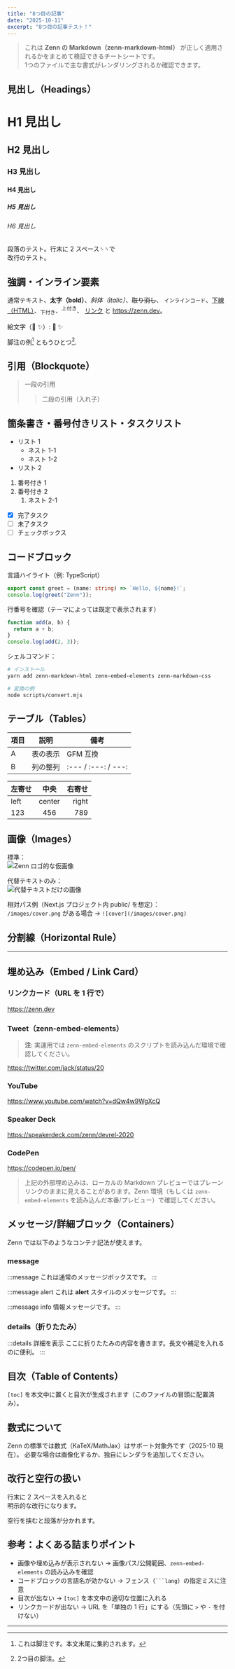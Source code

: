 ```yaml
---
title: "8つ目の記事"
date: "2025-10-11"
excerpt: "8つ目の記事テスト！"
---
```


> これは **Zenn の Markdown（zenn-markdown-html）** が正しく適用されるかをまとめて検証できるチートシートです。  
> 1つのファイルで主な書式がレンダリングされるか確認できます。


## 見出し（Headings）

# H1 見出し
## H2 見出し
### H3 見出し
#### H4 見出し
##### H5 見出し
###### H6 見出し

段落のテスト。行末に 2 スペース␠␠で  
改行のテスト。

## 強調・インライン要素

通常テキスト、**太字（bold）**、*斜体（italic）*、~~取り消し~~、
`インラインコード`、<u>下線（HTML）</u>、<sub>下付き</sub>、<sup>上付き</sup>、
[リンク](https://zenn.dev) と <https://zenn.dev>。

絵文字（:rocket: :sparkles:）: :rocket: :sparkles:

脚注の例[^1] ともうひとつ[^note].

[^1]: これは脚注です。本文末尾に集約されます。
[^note]: 2つ目の脚注。

## 引用（Blockquote）

> 一段の引用
>> 二段の引用（入れ子）

## 箇条書き・番号付きリスト・タスクリスト

- リスト 1
  - ネスト 1-1
  - ネスト 1-2
- リスト 2

1. 番号付き 1
2. 番号付き 2
   1. ネスト 2-1

- [x] 完了タスク
- [ ] 未了タスク
- [ ] チェックボックス

## コードブロック

言語ハイライト（例: TypeScript）

```ts:hello.ts
export const greet = (name: string) => `Hello, ${name}!`;
console.log(greet("Zenn"));
```

行番号を確認（テーマによっては既定で表示されます）

```js
function add(a, b) {
  return a + b;
}
console.log(add(2, 3));
```

シェルコマンド：

```bash
# インストール
yarn add zenn-markdown-html zenn-embed-elements zenn-markdown-css

# 変換の例
node scripts/convert.mjs
```

## テーブル（Tables）

| 項目 | 説明 | 備考 |
|---|---|---|
| A  | 表の表示 | GFM 互換 |
| B  | 列の整列 | :--- / :---: / ---: |

| 左寄せ | 中央 | 右寄せ |
|:--|:--:|--:|
| left | center | right |
| 123 | 456 | 789 |

## 画像（Images）

標準：  
![Zenn ロゴ的な仮画像](https://placehold.co/800x400?text=Image+800x400 "タイトル")

代替テキストのみ：  
![代替テキストだけの画像](https://placehold.co/400x200)

相対パス例（Next.js プロジェクト内 public/ を想定）：  
`/images/cover.png` がある場合 → `![cover](/images/cover.png)`

## 分割線（Horizontal Rule）

---

## 埋め込み（Embed / Link Card）

### リンクカード（URL を 1 行で）

https://zenn.dev

### Tweet（zenn-embed-elements）

> **注**: 実運用では `zenn-embed-elements` のスクリプトを読み込んだ環境で確認してください。

https://twitter.com/jack/status/20

### YouTube

https://www.youtube.com/watch?v=dQw4w9WgXcQ

### Speaker Deck

https://speakerdeck.com/zenn/devrel-2020

### CodePen

https://codepen.io/pen/

> 上記の外部埋め込みは、ローカルの Markdown プレビューではプレーンリンクのままに見えることがあります。Zenn 環境（もしくは `zenn-embed-elements` を読み込んだ本番/プレビュー）で確認してください。

## メッセージ/詳細ブロック（Containers）

Zenn では以下のようなコンテナ記法が使えます。

### message

:::message
これは通常のメッセージボックスです。
:::

:::message alert
これは **alert** スタイルのメッセージです。
:::

:::message info
情報メッセージです。
:::

### details（折りたたみ）

:::details 詳細を表示
ここに折りたたみの内容を書きます。長文や補足を入れるのに便利。
:::

## 目次（Table of Contents）

`[toc]` を本文中に置くと目次が生成されます（このファイルの冒頭に配置済み）。

## 数式について

Zenn の標準では数式（KaTeX/MathJax）はサポート対象外です（2025-10 現在）。
必要な場合は画像化するか、独自にレンダラを追加してください。

## 改行と空行の扱い

行末に 2 スペースを入れると  
明示的な改行になります。

空行を挟むと段落が分かれます。

## 参考：よくある詰まりポイント

- 画像や埋め込みが表示されない → 画像パス/公開範囲、`zenn-embed-elements` の読み込みを確認
- コードブロックの言語名が効かない → フェンス（```` ```lang ````）の指定ミスに注意
- 目次が出ない → `[toc]` を本文中の適切な位置に入れる
- リンクカードが出ない → URL を「単独の 1 行」にする（先頭に `>` や `-` を付けない）

---
